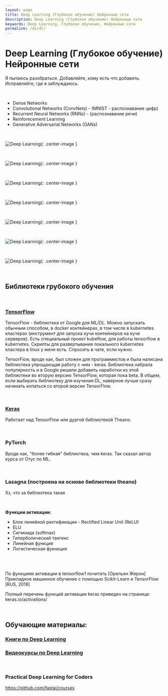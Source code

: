 ```yaml
---
layout: page
title: Deep Learning (Глубокое обучение) Нейронные сети
description: Deep Learning (Глубокое обучение) Нейронные сети
keywords: Deep Learning, Глубокое обучение, Нейронные сети
permalink: /ds/dl/
---
```


# Deep Learning (Глубокое обучение) Нейронные сети

Я пытаюсь разобраться. Добавляйте, кому есть что добавить. Исправляйте, где я заблуждаюсь.

<br/>

- Dense Networks
- Convolutional Networks (ConvNets) - (MNIST - распознавание цифр)
- Recurrent Neural Networks (RNNs) - (распознавание речи)
- Reinforecement Learning
- Generative Adversarial Networks (GANs)

<br/>

![Deep Learning](/img/docs/ds/dl/dl-01.png 'Deep Learning'){: .center-image }

<br/>

![Deep Learning](/img/docs/ds/dl/dl-02.png 'Deep Learning'){: .center-image }

<br/>

![Deep Learning](/img/docs/ds/dl/dl-03.png 'Deep Learning'){: .center-image }

<br/>

![Deep Learning](/img/docs/ds/dl/dl-04.png 'Deep Learning'){: .center-image }

<br/>

![Deep Learning](/img/docs/ds/dl/dl-05.png 'Deep Learning'){: .center-image }

<br/>

![Deep Learning](/img/docs/ds/dl/dl-06.png 'Deep Learning'){: .center-image }

<br/>

![Deep Learning](/img/docs/ds/dl/dl-07.png 'Deep Learning'){: .center-image }

<br/>

## Библиотеки грубокого обучения

<br/>

### [TensorFlow](/ds/dl/tf/)

TensorFlow - библиотека от Google для ML/DL. Можно запускать обычным способом, в docker контейнерах, в том числе в kubernetes кластерах (инструмент для запуска кучи контейнеров на куче серверов). Есть специальный проект kubeflow, для работы tensorflow в kubernetes. Скрипты для развертывания локального kubernetes кластера в linux у меня есть. Спросить в чате, если нужно.

TensorFlow, вроде как, был сложен для программистов и была написана библиотека упрощающая работу с ним - keras. Библиотека набрала популярность и в Google решили добавить наработки из этой библиотеки во вторую версию TensorFlow, которая пока beta. В общем, если выбирать библиотеку для изучения DL, наверное лучше сразу начинать копаться со второй версии TensorFlow.

<br/>

### [Keras](/ds/dl/keras/)

Работает над TensorFlow или дургой библиотекой Theano.

<br/>

### PyTorch

Вроде как, "более гибкая" библиотека, чем keras. Так сказал автор курса от Отус по ML.

<br/>

### Lasagna (построена на основе библиотеки theano)

Хз, что за библиотека такая

<br/>

**Функции активации:**

- Блок линейной ректификации - Rectified Linear Unit (ReLU)
- ELU
- Сигмоида (softmax)
- Гиперболический тангенс
- Линейная функция
- Логистическая фукнкция

<br/><br/>

По функциям активации в tensorflow1 почитать [Орельен Жерон] Прикладное машинное обучение с помощью Scikit-Learn и TensorFlow [RUS, 2018]

Полный перечень функций активации keras приведен на странице: keras.io/activations/

<br/>

## Обучающие материалы:

### [Книги по Deep Learning](/books/ds/dl/)

### [Видеокурсы по Deep Learning](/videos/ds/dl/)

<br/>

### Practical Deep Learning for Coders

https://github.com/fastai/courses
